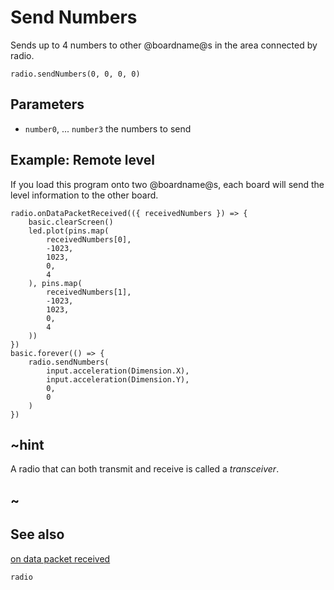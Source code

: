 # Send Numbers

Sends up to 4 numbers to other @boardname@s in the area connected by radio.
```sig
radio.sendNumbers(0, 0, 0, 0)
```

## Parameters

* ``number0``, ... ``number3`` the numbers to send

## Example: Remote level

If you load this program onto two @boardname@s, each board will send the level information to the other board.

```blocks
radio.onDataPacketReceived(({ receivedNumbers }) => {
    basic.clearScreen()
    led.plot(pins.map(
        receivedNumbers[0],
        -1023,
        1023,
        0,
        4
    ), pins.map(
        receivedNumbers[1],
        -1023,
        1023,
        0,
        4
    ))
})
basic.forever(() => {
    radio.sendNumbers(
        input.acceleration(Dimension.X),
        input.acceleration(Dimension.Y),
        0,
        0
    )
})
```

## ~hint

A radio that can both transmit and receive is called a _transceiver_.

## ~

## See also

[on data packet received](/reference/radio/on-data-packet-received)

```package
radio
```